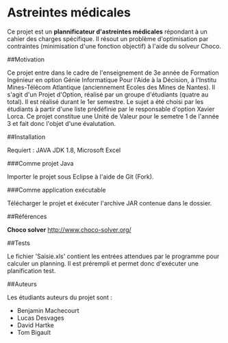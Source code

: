 # Astreintes médicales

Ce projet est un **plannificateur d'astreintes médicales** répondant à un cahier des charges spécifique. Il résout un problème d'optimisation par contraintes (minimisation d'une fonction objectif) à l'aide du solveur Choco.

##Motivation

Ce projet entre dans le cadre de l'enseignement de 3e année de Formation Ingénieur en option Génie Informatique Pour l'Aide à la Décision, à l'Institu Mines-Télécom Atlantique (anciennement Ecoles des Mines de Nantes). Il s'agit d'un Projet d'Option, réalisé par un groupe d'étudiants (quatre au total). Il est réalisé durant le 1er semestre. Le sujet a été choisi par les étudiants à partir d'une liste prédéfinie par le responsable d'option Xavier Lorca. Ce projet constitue une Unité de Valeur pour le semetre 1 de l'année 3 et fait donc l'objet d'une évalutation.

##Installation

Requiert : JAVA JDK 1.8, Microsoft Excel

###Comme projet Java

Importer le projet sous Eclipse à l'aide de Git (Fork).

###Comme application exécutable

Télécharger le projet et éxécuter l'archive JAR contenue dans le dossier.

##Références

**Choco solver**
<http://www.choco-solver.org/>

##Tests

Le fichier 'Saisie.xls' contient les entrées attendues par le programme pour calculer un planning. Il est prérempli et permet donc d'exécuter une planification test. 

##Auteurs

Les étudiants auteurs du projet sont :
* Benjamin Machecourt
* Lucas Desvages
* David Hartke
* Tom Bigault
